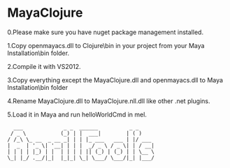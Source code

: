 # MayaClojure

0.Please make sure you have nuget package management installed.

1.Copy openmayacs.dll to Clojure\bin in your project from your Maya Installation\bin folder.

2.Compile it with VS2012.

3.Copy everything except the MayaClojure.dll and openmayacs.dll to Maya Installation\bin folder

4.Rename MayaClojure.dll to MayaClojure.nll.dll like other .net plugins.

5.Load it in Maya and run helloWorldCmd in mel.


```
  ___             _ _  ______          _ _     
 / _ \           (_) | |  ___|        | ( )    
/ /_\ \_ __  _ __ _| | | |_ ___   ___ | |/ ___ 
|  _  | '_ \| '__| | | |  _/ _ \ / _ \| | / __|
| | | | |_) | |  | | | | || (_) | (_) | | \__ \
\_| |_/ .__/|_|  |_|_| \_| \___/ \___/|_| |___/
```
